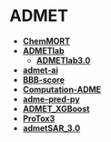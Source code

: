 # ADMET

- **[ChemMORT](http://ChemMORT)**
- **[ADMETlab](https://github.com/ifyoungnet/ADMETlab)**
  - **[ADMETlab3.0](https://admetlab3.scbdd.com)**
- **[admet-ai](https://github.com/swansonk14/admet_ai)**
- **[BBB-score](https://github.com/gkxiao/BBB-score)**
- **[Computation-ADME](https://github.com/molecularinformatics/Computational-ADME)**
- **[adme-pred-py](https://github.com/ikmckenz/adme-pred-py)**
- **[ADMET_XGBoost](https://github.com/smu-tao-group/ADMET_XGBoost)**
- **[ProTox3](https://tox.charite.de/protox3/)**
- **[admetSAR_3.0](http://lmmd.ecust.edu.cn/admetsar3/)**
